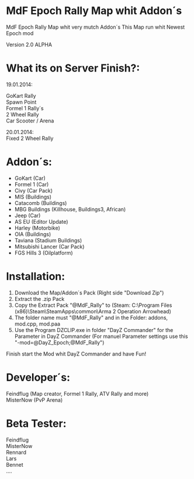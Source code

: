 MdF Epoch Rally Map whit Addon´s
=============================

MdF Epoch Rally Map whit very mutch Addon´s	
This Map run whit Newest Epoch mod 		

Version 2.0 ALPHA


What its on Server Finish?:
=============================
19.01.2014:		

GoKart Rally			
Spawn Point		
Formel 1 Rally´s		
2 Wheel Rally		
Car Scooter / Arena		

20.01.2014:		
Fixed 2 Wheel Rally		



Addon´s:
=============================

- GoKart (Car)
- Formel 1 (Car)
- Civy (Car Pack)
- MIS (Buildings)
- Catacomb (Buildings)
- MBG Buildings (Killhouse, Buildings3, African)
- Jeep (Car)
- AS EU (Editor Update)
- Harley (Motorbike)
- OIA (Buildings)
- Taviana (Stadium Buildings)
- Mitsubishi Lancer (Car Pack)
- FGS Hills 3 (Oilplatform)




Installation:
=============================

1. Download the Map/Addon´s Pack (Right side "Download Zip")
2. Extract the .zip Pack
3. Copy the Extract Pack "@MdF_Rally" to (Steam: C:\Program Files (x86)\Steam\SteamApps\common\Arma 2 Operation Arrowhead)
4. The folder name must "@MdF_Rally" and in the Folder: addons, mod.cpp, mod.paa
5. Use the Program DZCLIP.exe in folder "DayZ Commander" for the Parameter in DayZ Commander
(For manuel Parameter settings use this "-mod=@DayZ_Epoch;@MdF_Rally")

Finish start the Mod whit DayZ Commander and have Fun!


Developer´s:
=============================
Feindflug (Map creator, Formel 1 Rally, ATV Rally and more)		
MisterNow (PvP Arena)	



Beta Tester:
=============================
Feindflug	
MisterNow	
Rennard		
Lars	
Bennet	
....	